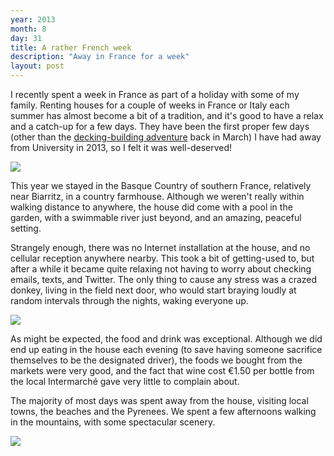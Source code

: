```yaml
---
year: 2013
month: 8
day: 31
title: A rather French week
description: "Away in France for a week"
layout: post
---
```


<p>I recently spent a week in France as part of a holiday with some of my family. Renting houses for a couple of weeks in France or Italy each summer has almost become a bit of a tradition, and it's good to have a relax and a catch-up for a few days. They have been the first proper few days (other than the <a href="http://will.now.sh/blog/13/3/30/a-bit-of-light-construction-on-an-easter-weekend/" target="_blank">decking-building adventure</a> back in March) I have had away from University in 2013, so I felt it was well-deserved!</p>

<img src="/media/blog/french-house.JPG" class="large-image blog-image" />

<p>This year we stayed in the Basque Country of southern France, relatively near Biarritz, in a country farmhouse. Although we weren't really within walking distance to anywhere, the house did come with a pool in the garden, with a swimmable river just beyond, and an amazing, peaceful setting. </p>
<p>Strangely enough, there was no Internet installation at the house, and no cellular reception anywhere nearby. This took a bit of getting-used to, but after a while it became quite relaxing not having to worry about checking emails, texts, and Twitter.  The only thing to cause any stress was a crazed donkey, living in the field next door, who would start braying loudly at random intervals through the nights, waking everyone up.</p>

<img src="/media/blog/french-gorge.JPG" class="large-image blog-image" />

<p>As might be expected, the food and drink was exceptional. Although we did end up eating in the house each evening (to save having someone sacrifice themselves to be the designated driver), the foods we bought from the markets were very good, and the fact that wine cost €1.50 per bottle from the local Intermarché gave very little to complain about.</p>
<p>The majority of most days was spent away from the house, visiting local towns, the beaches and the Pyrenees. We spent a few afternoons walking in the mountains, with some spectacular scenery.</p>
<img src="/media/blog/french-pyrenes.JPG" class="large-image blog-image" />
